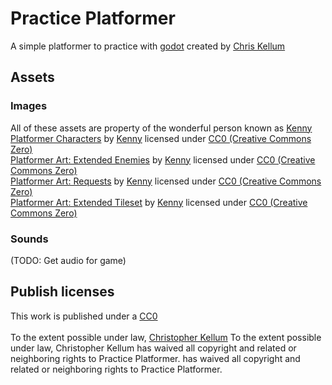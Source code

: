 # Practice Platformer
A simple platformer to practice with [godot](https://godotengine.org/)
created by [Chris Kellum](https://github.com/CaKellum/)

## Assets
### Images
All of these assets are property of the wonderful person known as [Kenny](https://twitter.com/KenneyNL)
[Platformer Characters](https://www.kenney.nl/assets/platformer-characters) by [Kenny](https://www.kenney.nl/) licensed under [CC0 (Creative Commons Zero)](http://creativecommons.org/publicdomain/zero/1.0/)  
[Platformer Art: Extended Enemies](https://www.kenney.nl/assets/platformer-art-extended-enemies) by [Kenny](https://www.kenney.nl/) licensed under [CC0 (Creative Commons Zero)](http://creativecommons.org/publicdomain/zero/1.0/)  
[Platformer Art: Requests](https://www.kenney.nl/assets/platformer-art-requests) by [Kenny](https://www.kenney.nl/) licensed under [CC0 (Creative Commons Zero)](http://creativecommons.org/publicdomain/zero/1.0/)  
[Platformer Art: Extended Tileset](https://www.kenney.nl/assets/platformer-art-extended-tileset) by [Kenny](https://www.kenney.nl/) licensed under [CC0 (Creative Commons Zero)](http://creativecommons.org/publicdomain/zero/1.0/)  

### Sounds
(TODO: Get audio for game)


## Publish licenses

This work is published under a [CC0](http://creativecommons.org/publicdomain/zero/1.0/)  
[](http://i.creativecommons.org/p/zero/1.0/88x31.png)  
To the extent possible under law, [Christopher Kellum](https://github.com/CaKellum/) To the extent possible under law, Christopher Kellum has waived all copyright and related or neighboring rights to Practice Platformer.  has waived all copyright and related or neighboring rights to Practice Platformer.  
